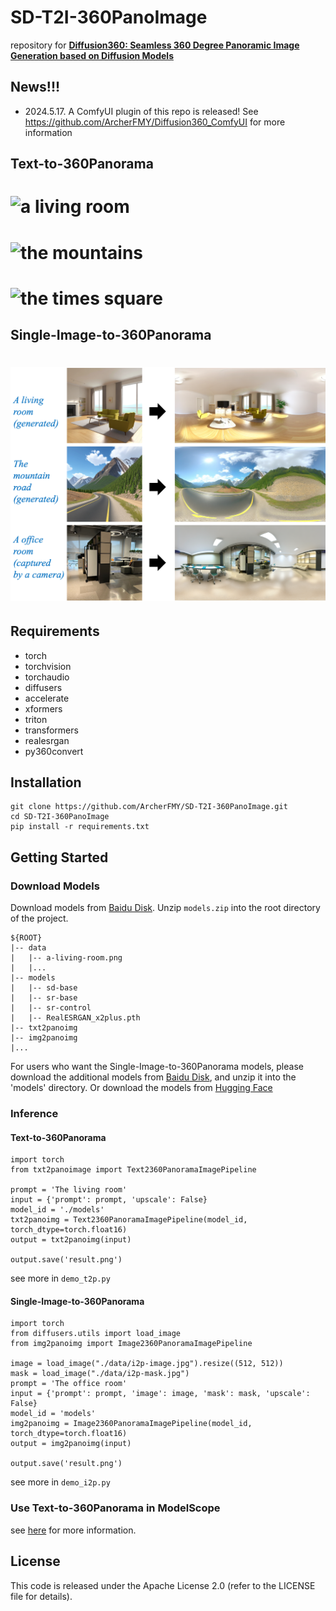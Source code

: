# SD-T2I-360PanoImage
repository for [**Diffusion360: Seamless 360 Degree Panoramic Image Generation based on Diffusion Models** ](https://arxiv.org/pdf/2311.13141.pdf)

## News!!!
- 2024.5.17. A ComfyUI plugin of this repo is released!
See https://github.com/ArcherFMY/Diffusion360_ComfyUI for more information

## Text-to-360Panorama
# ![a living room](data/a-living-room.png "a living room")
# ![the mountains](data/the-mountains.png "the mountains")
# ![the times square](data/the-times-square.png "the times square")

## Single-Image-to-360Panorama
# ![samples-i2p](data/samples-i2p.png "i2p samples")

## Requirements
- torch
- torchvision
- torchaudio
- diffusers
- accelerate
- xformers
- triton
- transformers
- realesrgan
- py360convert


## Installation
```
git clone https://github.com/ArcherFMY/SD-T2I-360PanoImage.git
cd SD-T2I-360PanoImage
pip install -r requirements.txt
```

## Getting Started
### Download Models
Download models from [Baidu Disk](https://pan.baidu.com/s/1i_ypdWHknp2kqbjl0_zAuw?pwd=w2vr). Unzip `models.zip` into the root directory of the project.
```
${ROOT}  
|-- data  
|   |-- a-living-room.png
|   |...
|-- models  
|   |-- sd-base
|   |-- sr-base
|   |-- sr-control
|   |-- RealESRGAN_x2plus.pth
|-- txt2panoimg
|-- img2panoimg
|...
```

For users who want the Single-Image-to-360Panorama models, please download the additional models from [Baidu Disk](https://pan.baidu.com/s/1kJxXeMXLASYjMThDPl50xQ?pwd=tput), and unzip it into the 'models' directory.
Or download the models from [Hugging Face](https://huggingface.co/archerfmy0831/sd-t2i-360panoimage)


### Inference
#### Text-to-360Panorama
```
import torch
from txt2panoimage import Text2360PanoramaImagePipeline

prompt = 'The living room'
input = {'prompt': prompt, 'upscale': False}
model_id = './models'
txt2panoimg = Text2360PanoramaImagePipeline(model_id, torch_dtype=torch.float16)
output = txt2panoimg(input)

output.save('result.png')
```
see more in `demo_t2p.py`

#### Single-Image-to-360Panorama
```
import torch
from diffusers.utils import load_image
from img2panoimg import Image2360PanoramaImagePipeline

image = load_image("./data/i2p-image.jpg").resize((512, 512))
mask = load_image("./data/i2p-mask.jpg")
prompt = 'The office room'
input = {'prompt': prompt, 'image': image, 'mask': mask, 'upscale': False}
model_id = 'models'
img2panoimg = Image2360PanoramaImagePipeline(model_id, torch_dtype=torch.float16)
output = img2panoimg(input)

output.save('result.png')
```
see more in `demo_i2p.py`


### Use Text-to-360Panorama in ModelScope
see [here](https://www.modelscope.cn/models/damo/cv_diffusion_text-to-360panorama-image_generation/summary) for more information.

## License

This code is released under the Apache License 2.0 (refer to the LICENSE file for details).



